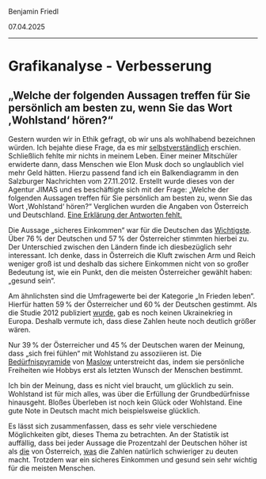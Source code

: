 Benjamin Friedl

07.04.2025

---

# Grafikanalyse - Verbesserung

## „Welche der folgenden Aussagen treffen für Sie persönlich am besten zu, wenn Sie das Wort ,Wohlstand‘ hören?“

Gestern wurden wir in Ethik gefragt, ob wir uns als wohlhabend bezeichnen würden. Ich bejahte diese Frage, da es mir <u>selbstverständlich</u> erschien. Schließlich fehlte mir nichts in meinem Leben. Einer meiner Mitschüler erwiderte dann, dass Menschen wie Elon Musk doch so unglaublich viel mehr Geld hätten. Hierzu passend fand ich ein Balkendiagramm in den Salzburger Nachrichten vom 27.11.2012. Erstellt wurde dieses von der Agentur JIMAS und es beschäftigte sich mit der Frage: „Welche der folgenden Aussagen treffen für Sie persönlich am besten zu, wenn Sie das Wort ,Wohlstand‘ hören?“ Verglichen wurden die Angaben von Österreich und Deutschland.
<u>Eine Erklärung der Antworten fehlt.</u>

Die Aussage „sicheres Einkommen“ war für die Deutschen das <u>Wichtigste</u>. Über 76 % der Deutschen und 57 % der Österreicher stimmten hierbei zu. Der Unterschied zwischen den Ländern finde ich diesbezüglich sehr interessant. Ich denke, dass in Österreich die Kluft zwischen Arm und Reich weniger groß ist und deshalb das sichere Einkommen nicht von so großer Bedeutung ist, wie ein Punkt, den die meisten Österreicher gewählt haben: „gesund sein“.

Am ähnlichsten sind die Umfragewerte bei der Kategorie „In Frieden leben“. Hierfür hatten 59 % der Österreicher und 60 % der Deutschen gestimmt. Als die Studie 2012 publiziert <u>wurde,</u> gab es noch keinen Ukrainekrieg in Europa. Deshalb vermute ich, dass diese Zahlen heute noch deutlich größer wären.

Nur 39 % der Österreicher und 45 % der Deutschen waren der Meinung, dass „sich frei fühlen“ mit Wohlstand zu assoziieren ist. Die <u>Bedürfnispyramide</u> von <u>Maslow</u> unterstreicht das, indem sie persönliche Freiheiten wie Hobbys erst als letzten Wunsch der Menschen bestimmt.

Ich bin der Meinung, dass es nicht viel braucht, um glücklich zu sein. Wohlstand ist für mich alles, was über die Erfüllung der Grundbedürfnisse hinausgeht. Bloßes Überleben ist noch kein Glück oder Wohlstand. Eine gute Note in Deutsch macht mich beispielsweise glücklich.

Es lässt sich zusammenfassen, dass es sehr viele verschiedene Möglichkeiten gibt, dieses Thema zu betrachten. An der Statistik ist auffällig, dass bei jeder Aussage die Prozentzahl der Deutschen höher ist als <u>die</u> von Österreich, <u>was</u> die Zahlen natürlich schwieriger zu deuten macht. Trotzdem war ein sicheres Einkommen und gesund sein sehr wichtig für die meisten Menschen.
